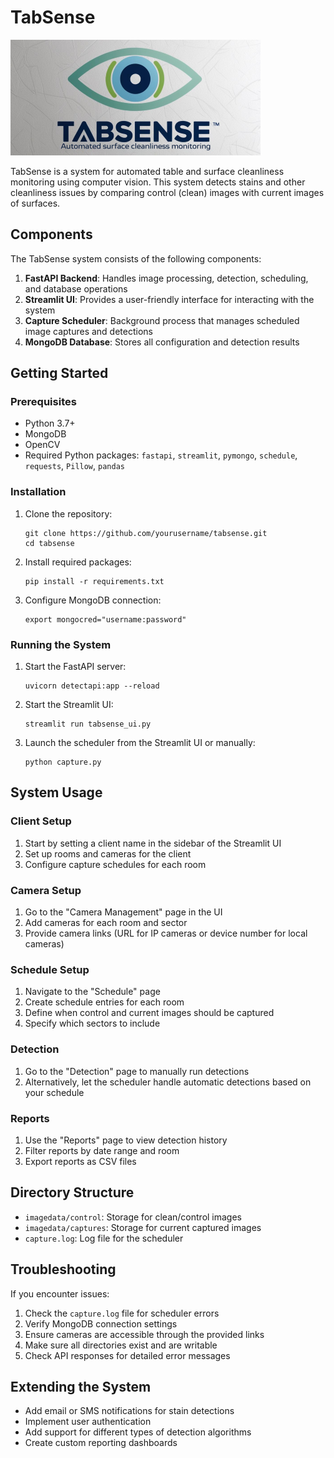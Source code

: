 # TabSense

![image](https://github.com/amal-sajeev/tabsenseui/blob/main/tabsense%20logo%20(Custom).png)

TabSense is a system for automated table and surface cleanliness monitoring using computer vision. This system detects stains and other cleanliness issues by comparing control (clean) images with current images of surfaces.

## Components

The TabSense system consists of the following components:

1. **FastAPI Backend**: Handles image processing, detection, scheduling, and database operations
2. **Streamlit UI**: Provides a user-friendly interface for interacting with the system
3. **Capture Scheduler**: Background process that manages scheduled image captures and detections
4. **MongoDB Database**: Stores all configuration and detection results

## Getting Started

### Prerequisites

- Python 3.7+
- MongoDB
- OpenCV
- Required Python packages: `fastapi`, `streamlit`, `pymongo`, `schedule`, `requests`, `Pillow`, `pandas`

### Installation

1. Clone the repository:
   ```
   git clone https://github.com/yourusername/tabsense.git
   cd tabsense
   ```

2. Install required packages:
   ```
   pip install -r requirements.txt
   ```

3. Configure MongoDB connection:
   ```
   export mongocred="username:password"
   ```

### Running the System

1. Start the FastAPI server:
   ```
   uvicorn detectapi:app --reload
   ```

2. Start the Streamlit UI:
   ```
   streamlit run tabsense_ui.py
   ```

3. Launch the scheduler from the Streamlit UI or manually:
   ```
   python capture.py
   ```

## System Usage

### Client Setup

1. Start by setting a client name in the sidebar of the Streamlit UI
2. Set up rooms and cameras for the client
3. Configure capture schedules for each room

### Camera Setup

1. Go to the "Camera Management" page in the UI
2. Add cameras for each room and sector
3. Provide camera links (URL for IP cameras or device number for local cameras)

### Schedule Setup

1. Navigate to the "Schedule" page
2. Create schedule entries for each room
3. Define when control and current images should be captured
4. Specify which sectors to include

### Detection

1. Go to the "Detection" page to manually run detections
2. Alternatively, let the scheduler handle automatic detections based on your schedule

### Reports

1. Use the "Reports" page to view detection history
2. Filter reports by date range and room
3. Export reports as CSV files

## Directory Structure

- `imagedata/control`: Storage for clean/control images
- `imagedata/captures`: Storage for current captured images
- `capture.log`: Log file for the scheduler

## Troubleshooting

If you encounter issues:

1. Check the `capture.log` file for scheduler errors
2. Verify MongoDB connection settings
3. Ensure cameras are accessible through the provided links
4. Make sure all directories exist and are writable
5. Check API responses for detailed error messages

## Extending the System

- Add email or SMS notifications for stain detections
- Implement user authentication
- Add support for different types of detection algorithms
- Create custom reporting dashboards
